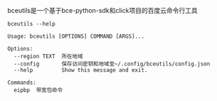 bceutils是一个基于bce-python-sdk和click项目的百度云命令行工具

```shell
bceutils --help
```
```
Usage: bceutils [OPTIONS] COMMAND [ARGS]...

Options:
  --region TEXT  所在地域
  --config       保存访问密钥和地域至~/.config/bceutils/config.json
  --help         Show this message and exit.

Commands:
  eipbp  带宽包命令
```

